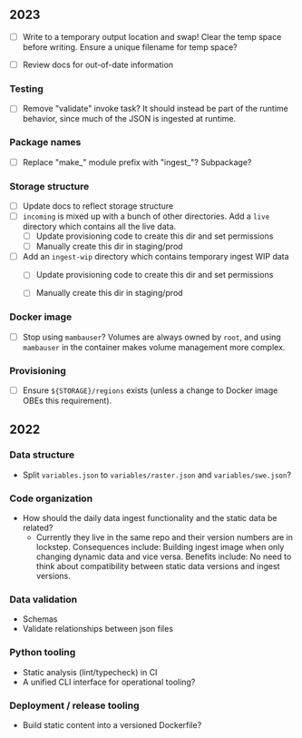 ## 2023

- [ ] Write to a temporary output location and swap! Clear the temp space before
    writing. Ensure a unique filename for temp space?
- [ ] Review docs for out-of-date information


### Testing

- [ ] Remove "validate" invoke task? It should instead be part of the runtime behavior,
  since much of the JSON is ingested at runtime.


### Package names

- [ ] Replace "make_" module prefix with "ingest_"? Subpackage?


### Storage structure

- [ ] Update docs to reflect storage structure
- [ ] `incoming` is mixed up with a bunch of other directories. Add a `live` directory
  which contains all the live data.
    - [ ] Update provisioning code to create this dir and set permissions
    - [ ] Manually create this dir in staging/prod
- [ ] Add an `ingest-wip` directory which contains temporary ingest WIP data
    - [ ] Update provisioning code to create this dir and set permissions
    - [ ] Manually create this dir in staging/prod


### Docker image

- [ ] Stop using `mambauser`? Volumes are always owned by `root`, and using `mambauser`
  in the container makes volume management more complex.


### Provisioning

- [ ] Ensure `${STORAGE}/regions` exists (unless a change to Docker image OBEs this
  requirement).


## 2022

### Data structure

* Split `variables.json` to `variables/raster.json` and `variables/swe.json`?


### Code organization

* How should the daily data ingest functionality and the static data be related?
  * Currently they live in the same repo and their version numbers are in lockstep.
    Consequences include: Building ingest image when only changing dynamic data and
    vice versa. Benefits include: No need to think about compatibility between static
    data versions and ingest versions.


### Data validation

* Schemas
* Validate relationships between json files


### Python tooling

* Static analysis (lint/typecheck) in CI
* A unified CLI interface for operational tooling?


### Deployment / release tooling

* Build static content into a versioned Dockerfile?
